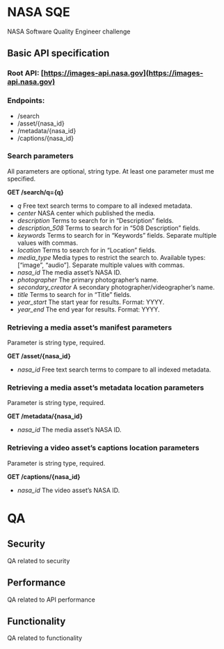 # NASA SQE

NASA Software Quality Engineer challenge

## Basic API specification

### Root API: [https://images-api.nasa.gov](https://images-api.nasa.gov)

### Endpoints:
- /search
- /asset/{nasa_id}
- /metadata/{nasa_id}
- /captions/{nasa_id}

### Search parameters
All parameters are optional, string type. At least one parameter must me specified.

**GET /search/q={q}**

- *q* Free text search terms to compare to all indexed metadata.
- *center* NASA center which published the media.
- *description* Terms to search for in “Description” fields.
- *description_508* Terms to search for in “508 Description” fields.
- *keywords* Terms to search for in “Keywords” fields. Separate multiple values with commas.
- *location* Terms to search for in “Location” fields.
- *media_type* Media types to restrict the search to. Available types: [“image”, “audio”]. Separate multiple values with commas.
- *nasa_id* The media asset’s NASA ID.
- *photographer* The primary photographer’s name.
- *secondary_creator* A secondary photographer/videographer’s name.
- *title* Terms to search for in “Title” fields.
- *year_start* The start year for results. Format: YYYY.
- *year_end* The end year for results. Format: YYYY.

### Retrieving a media asset’s manifest parameters
Parameter is string type, required.

**GET /asset/{nasa\_id}**

- *nasa\_id* Free text search terms to compare to all indexed metadata.

### Retrieving a media asset’s metadata location parameters

Parameter is string type, required.

**GET /metadata/{nasa\_id}**

- *nasa\_id* The media asset’s NASA ID.

### Retrieving a video asset’s captions location parameters

Parameter is string type, required.

**GET /captions/{nasa\_id}**

- *nasa\_id* The video asset’s NASA ID.

# QA

## Security

QA related to security

## Performance

QA related to API performance

## Functionality

QA related to functionality
